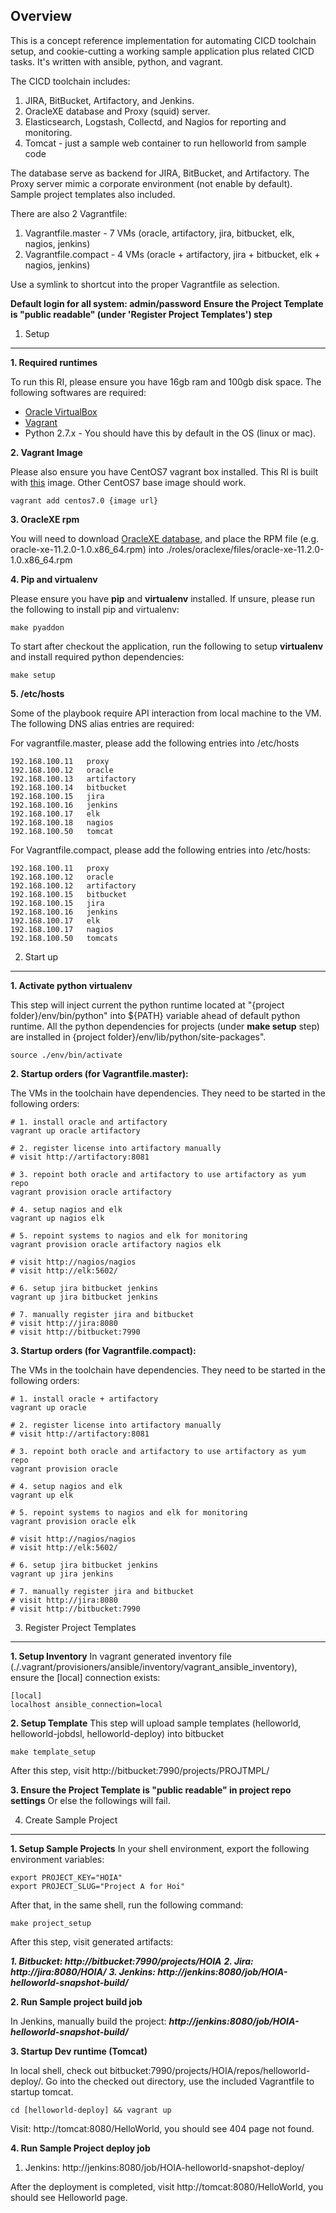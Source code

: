 Overview
----------

This is a concept reference implementation for automating CICD toolchain setup, and cookie-cutting a working sample application plus related CICD tasks. It's written with ansible, python, and vagrant.

The CICD toolchain includes:
1. JIRA, BitBucket, Artifactory, and Jenkins.
2. OracleXE database and Proxy (squid) server.
3. Elasticsearch, Logstash, Collectd, and Nagios for reporting and monitoring.
4. Tomcat - just a sample web container to run helloworld from sample code

The database serve as backend for JIRA, BitBucket, and Artifactory. The Proxy server mimic a corporate environment (not enable by default). Sample project templates also included.

There are also 2 Vagrantfile:

1. Vagrantfile.master - 7 VMs (oracle, artifactory, jira, bitbucket, elk, nagios, jenkins)
2. Vagrantfile.compact - 4 VMs (oracle + artifactory, jira + bitbucket, elk + nagios, jenkins)

Use a symlink to shortcut into the proper Vagrantfile as selection.

**Default login for all system: admin/password**
**Ensure the Project Template is "public readable" (under 'Register Project Templates') step**

1. Setup
-----
**1. Required runtimes**

To run this RI, please ensure you have 16gb ram and 100gb disk space. The following softwares are required:

- [Oracle VirtualBox](https://www.virtualbox.org/wiki/Downloads)
- [Vagrant](https://www.vagrantup.com/downloads.html)
- Python 2.7.x - You should have this by default in the OS (linux or mac).

**2. Vagrant Image**

Please also ensure you have CentOS7 vagrant box installed. This RI is built with [this](http://cloud.centos.org/centos/7/vagrant/x86_64/images/CentOS-7-Vagrant-1509-x86_64-01.box) image. Other CentOS7 base image should work.

    vagrant add centos7.0 {image url}

**3. OracleXE rpm**

You will need to download [OracleXE database](http://technet.oracle.com), and place the RPM file (e.g. oracle-xe-11.2.0-1.0.x86_64.rpm) into ./roles/oraclexe/files/oracle-xe-11.2.0-1.0.x86_64.rpm

**4. Pip and virtualenv**

Please ensure you have **pip** and **virtualenv** installed. If unsure, please run the following to install pip and virtualenv:

    make pyaddon

To start after checkout the application, run the following to setup **virtualenv** and install required python dependencies:

    make setup

**5. /etc/hosts**

Some of the playbook require API interaction from local machine to the VM. The following DNS alias entries are required:

For vagrantfile.master, please add the following entries into /etc/hosts

    192.168.100.11   proxy
    192.168.100.12   oracle
    192.168.100.13   artifactory
    192.168.100.14   bitbucket
    192.168.100.15   jira
    192.168.100.16   jenkins
    192.168.100.17   elk
    192.168.100.18   nagios
    192.168.100.50	 tomcat

For Vagrantfile.compact, please add the following entries into /etc/hosts:

    192.168.100.11   proxy
    192.168.100.12   oracle
    192.168.100.12   artifactory
    192.168.100.15   bitbucket
    192.168.100.15   jira
    192.168.100.16   jenkins
    192.168.100.17   elk
    192.168.100.17   nagios
    192.168.100.50	 tomcats

2. Start up
-----------
**1. Activate python virtualenv**

This step will inject current the python runtime located at "{project folder}/env/bin/python" into \${PATH} variable ahead of default python runtime. All the python dependencies for projects (under **make setup** step) are installed in {project folder}/env/lib/python/site-packages".

    source ./env/bin/activate

**2. Startup orders (for Vagrantfile.master):**

The VMs in the toolchain have dependencies. They need to be started in the following orders:

    # 1. install oracle and artifactory
    vagrant up oracle artifactory

    # 2. register license into artifactory manually
    # visit http://artifactory:8081

    # 3. repoint both oracle and artifactory to use artifactory as yum repo
    vagrant provision oracle artifactory

    # 4. setup nagios and elk
    vagrant up nagios elk

    # 5. repoint systems to nagios and elk for monitoring
    vagrant provision oracle artifactory nagios elk

    # visit http://nagios/nagios
    # visit http://elk:5602/

    # 6. setup jira bitbucket jenkins
    vagrant up jira bitbucket jenkins

    # 7. manually register jira and bitbucket
    # visit http://jira:8080
    # visit http://bitbucket:7990

**3. Startup orders (for Vagrantfile.compact):**

The VMs in the toolchain have dependencies. They need to be started in the following orders:

    # 1. install oracle + artifactory
    vagrant up oracle

    # 2. register license into artifactory manually
    # visit http://artifactory:8081

    # 3. repoint both oracle and artifactory to use artifactory as yum repo
    vagrant provision oracle

    # 4. setup nagios and elk
    vagrant up elk

    # 5. repoint systems to nagios and elk for monitoring
    vagrant provision oracle elk

    # visit http://nagios/nagios
    # visit http://elk:5602/

    # 6. setup jira bitbucket jenkins
    vagrant up jira jenkins

    # 7. manually register jira and bitbucket
    # visit http://jira:8080
    # visit http://bitbucket:7990


3. Register Project Templates
--------------------------
**1. Setup Inventory**
In vagrant generated inventory file (./.vagrant/provisioners/ansible/inventory/vagrant_ansible_inventory), ensure the [local] connection exists:

    [local]
    localhost ansible_connection=local

**2. Setup Template**
This step will upload sample templates (helloworld, helloworld-jobdsl, helloworld-deploy) into bitbucket

    make template_setup

After this step, visit http://bitbucket:7990/projects/PROJTMPL/

**3. Ensure the Project Template is "public readable" in project repo settings**
Or else the followings will fail.

4. Create Sample Project
-----------------------
**1. Setup Sample Projects**
In your shell environment, export the following environment variables:

    export PROJECT_KEY="HOIA"
    export PROJECT_SLUG="Project A for Hoi"

After that, in the same shell, run the following command:

    make project_setup

After this step, visit generated artifacts:

***1. Bitbucket: http://bitbucket:7990/projects/HOIA***
***2. Jira: http://jira:8080/HOIA/***
***3. Jenkins: http://jenkins:8080/job/HOIA-helloworld-snapshot-build/***

**2. Run Sample project build job**

In Jenkins, manually build the project:
***http://jenkins:8080/job/HOIA-helloworld-snapshot-build/***

**3. Startup Dev runtime (Tomcat)**

In local shell, check out bitbucket:7990/projects/HOIA/repos/helloworld-deploy/.
Go into the checked out directory, use the included Vagrantfile to startup tomcat.

    cd [helloworld-deploy] && vagrant up

Visit: http://tomcat:8080/HelloWorld, you should see 404 page not found.

**4. Run Sample Project deploy job**

1. Jenkins: http://jenkins:8080/job/HOIA-helloworld-snapshot-deploy/

After the deployment is completed, visit http://tomcat:8080/HelloWorld, you should see Helloworld page.
